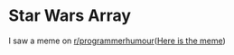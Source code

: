 # Star Wars Array

I saw a meme on [r/programmerhumour](reddit.com/r/programmerhumour)([Here is the meme](https://www.reddit.com/r/ProgrammerHumor/comments/f27dy8/my_lecturer_posted_this_before_her_lecture/))

